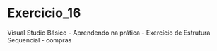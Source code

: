 # Exercicio_16
Visual Studio Básico - Aprendendo na prática - Exercício de Estrutura Sequencial - compras
